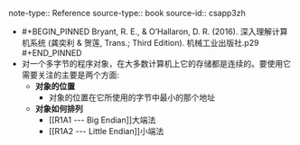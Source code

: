 note-type:: Reference
source-type:: book
source-id:: csapp3zh

- #+BEGIN_PINNED
  Bryant, R. E., & O’Hallaron, D. R. (2016). 深入理解计算机系统 (龚奕利 & 贺莲, Trans.; Third Edition). 机械工业出版社.p29
  #+END_PINNED
- 对一个多字节的程序对象，在大多数计算机上它的存储都是连续的。要使用它需要关注的主要是两个方面:
	- **对象的位置**
		- 对象的位置在它所使用的字节中最小的那个地址
	- **对象如何排列**
		- [[R1A1 --- Big Endian]]大端法
		- [[R1A2 --- Little Endian]]小端法